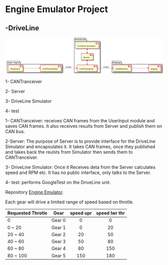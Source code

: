# Engine Emulator Project

## -DriveLine

![Emulator](https://github.com/muncausen/BootCampMidTermLab/blob/main/Emulator/doc/emulator.png)

1- CANTranceiver

2- Server

3- DriveLine Simulator

4- test

1- CANTranceiver: receives CAN frames from the UserInput module and saves CAN frames. It also receives results from Server and publish them on CAN bus.
    
2-Server: The purpose of Server is to provide interface for the DriveLine Simulator and encapsulates it. It takes CAN frames, once they published and takes back the reulsts from Simulator then sends them to CANTranceiver.

3- DriveLine Simulator: Once it Receives deta from the Server calculates speed and RPM etc. It has no public interface, only talks to the Server.

4- test: performs GoogleTest on the DriveLine unit.

Repository [Engine Emulator](https://github.com/muncausen/BootCampMidTermLab/tree/main/Emulator).

Each gear will drive a limited range of speed based on throtle.

Requested Throtle | Gear     | speed upr  | speed lwr thr |
| :---            | :---:    |    :----:  |         :---: |
|0                | Gear 0   | 0          | 0             |
|0 ~ 20           | Gear 1   | 0          | 20            |
|20 ~ 40           | Gear 2   | 20         | 50            |
|40 ~ 60           | Gear 3   | 50         | 80            |
|60 ~ 80           | Gear 4   | 80         | 150           |
|80 ~ 100           | Gear 5   | 150        | 180           |
